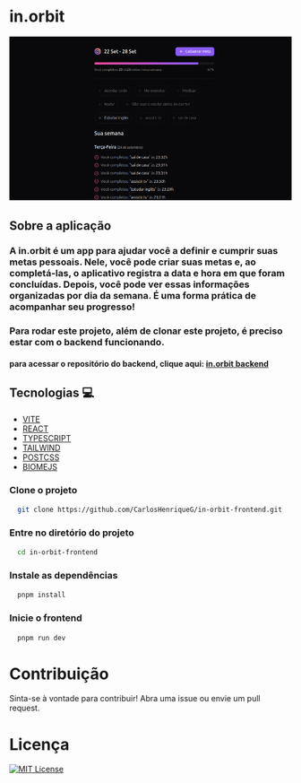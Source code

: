 # in.orbit
![página principal](src/assets/in-orbit-page.png)

## Sobre a aplicação
### A in.orbit é um app para ajudar você a definir e cumprir suas metas pessoais. Nele, você pode criar suas metas e, ao completá-las, o aplicativo registra a data e hora em que foram concluídas. Depois, você pode ver essas informações organizadas por dia da semana. É uma forma prática de acompanhar seu progresso!

### Para rodar este projeto, além de clonar este projeto, é preciso estar com o backend funcionando.
#### para acessar o repositório do backend, clique aqui: [in.orbit backend](https://github.com/CarlosHenriqueG/in.orbit-backend?tab=readme-ov-file#readme) 

## Tecnologias 💻

- [VITE](https://vitejs.dev/)
- [REACT](https://react.dev/)
- [TYPESCRIPT](https://www.typescriptlang.org/)
- [TAILWIND](https://tailwindcss.com/)
- [POSTCSS](https://tailwindcss.com/)
- [BIOMEJS](https://biomejs.dev/)

### Clone o projeto
```bash
  git clone https://github.com/CarlosHenriqueG/in-orbit-frontend.git
```
### Entre no diretório do projeto
```bash
  cd in-orbit-frontend
```
### Instale as dependências
```bash
  pnpm install
```
### Inicie o frontend
```bash
  pnpm run dev
```

# Contribuição
Sinta-se à vontade para contribuir! Abra uma issue ou envie um pull request.

# Licença
[![MIT License](https://img.shields.io/badge/License-MIT-green.svg)](https://choosealicense.com/licenses/mit/)